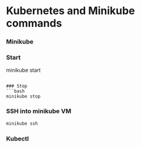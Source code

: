 # Kubernetes and Minikube commands

### Minikube 
### Start  
minikube start
``` 

### Stop  
```bash 
minikube stop
``` 

### SSH into minikube VM 
```bash 
minikube ssh 
``` 

### Kubectl 




